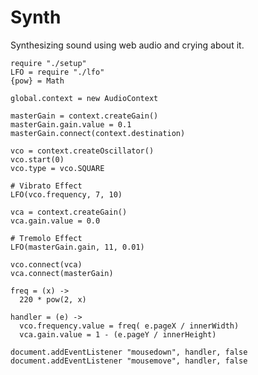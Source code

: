 Synth
=====

Synthesizing sound using web audio and crying about it.

    require "./setup"
    LFO = require "./lfo"
    {pow} = Math

    global.context = new AudioContext

    masterGain = context.createGain()
    masterGain.gain.value = 0.1
    masterGain.connect(context.destination)

    vco = context.createOscillator()
    vco.start(0)
    vco.type = vco.SQUARE
    
    # Vibrato Effect
    LFO(vco.frequency, 7, 10)

    vca = context.createGain()
    vca.gain.value = 0.0

    # Tremolo Effect
    LFO(masterGain.gain, 11, 0.01)

    vco.connect(vca)
    vca.connect(masterGain)

    freq = (x) ->
      220 * pow(2, x)

    handler = (e) ->
      vco.frequency.value = freq( e.pageX / innerWidth)
      vca.gain.value = 1 - (e.pageY / innerHeight)

    document.addEventListener "mousedown", handler, false
    document.addEventListener "mousemove", handler, false
